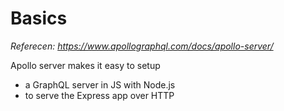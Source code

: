 # Basics

_Referecen: https://www.apollographql.com/docs/apollo-server/_

Apollo server makes it easy to setup

- a GraphQL server in JS with Node.js
- to serve the Express app over HTTP
